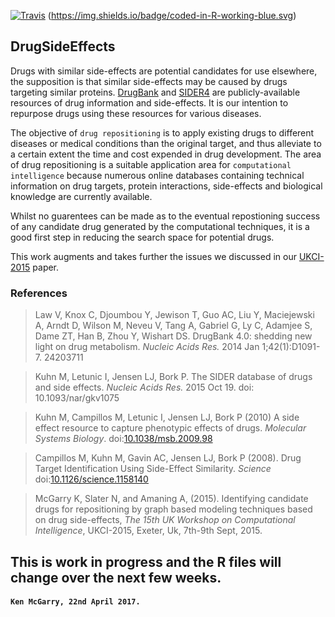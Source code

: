 [![Travis](https://img.shields.io/travis/rust-lang/rust.svg)]() (https://img.shields.io/badge/coded-in-R-working-blue.svg)
## DrugSideEffects
Drugs with similar side-effects are potential candidates for use elsewhere, the supposition is that similar side-effects may be caused by drugs targeting similar proteins. [DrugBank](http://www.drugbank.ca/ "Drugbank Homepage: Resource") and [SIDER4](http://sideeffects.embl.de/ "SIDER Homepage: Side Effect Resource")  are publicly-available resources of drug information and side-effects. It is our intention to repurpose drugs using these resources for various diseases. 

The objective of  `drug repositioning` is to apply existing drugs to different diseases or medical conditions than the original target, and thus alleviate to a certain extent the time and cost expended in drug development. The area of drug repositioning is a suitable application area for `computational intelligence` because numerous online databases containing technical information on drug targets, protein interactions, side-effects and biological knowledge are currently available. 

Whilst no guarentees can be made as to the eventual repostioning success of any candidate drug generated by the computational techniques, it is a good first step in reducing the search space for potential drugs.

This work augments and takes further the issues we discussed in our [UKCI-2015](https://github.com/kenmcgarry/UKCI2015-side-effects/blob/master/UKCI2015_McGarry.pdf) paper.

### References
> Law V, Knox C, Djoumbou Y, Jewison T, Guo AC, Liu Y, Maciejewski A, Arndt D, Wilson M, Neveu V, Tang A, Gabriel G, Ly C, Adamjee S, Dame ZT, Han B, Zhou Y, Wishart DS. DrugBank 4.0: shedding new light on drug metabolism. *Nucleic Acids Res.* 2014 Jan 1;42(1):D1091-7. 24203711 

> Kuhn M, Letunic I, Jensen LJ, Bork P. The SIDER database of drugs and side effects. *Nucleic Acids Res.* 2015 Oct 19. doi: 10.1093/nar/gkv1075

> Kuhn M, Campillos M, Letunic I, Jensen LJ, Bork P (2010) A side effect resource to capture phenotypic effects of drugs. *Molecular Systems Biology*. doi:[10.1038/msb.2009.98](http://dx.doi.org/10.1038/msb.2009.98)

> Campillos M, Kuhn M, Gavin AC, Jensen LJ, Bork P (2008). Drug Target Identification Using Side-Effect Similarity. *Science* doi:[10.1126/science.1158140](http://dx.doi.org/10.1126/science.1158140)

> McGarry K, Slater N, and Amaning A, (2015). Identifying candidate drugs for repositioning by graph based modeling techniques based on drug side-effects, *The 15th UK Workshop on Computational Intelligence*, UKCI-2015, Exeter, Uk, 7th-9th Sept, 2015.

## This is work in progress and the R files will change over the next few weeks.
#### `Ken McGarry, 22nd April 2017.`
